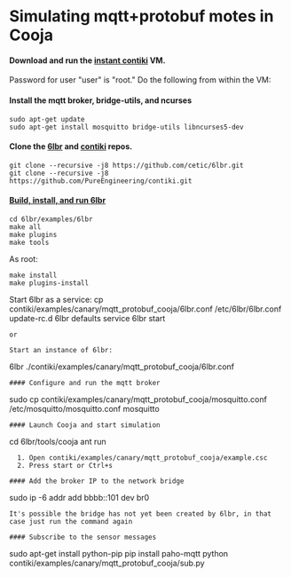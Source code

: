 # Simulating mqtt+protobuf motes in Cooja
#### Download and run the [instant contiki](http://www.contiki-os.org/start.html#install-instant-contiki) VM.
Password for user "user" is "root."
Do the following from within the VM:
#### Install the mqtt broker, bridge-utils, and ncurses
```
sudo apt-get update
sudo apt-get install mosquitto bridge-utils libncurses5-dev
```
#### Clone the [6lbr](https://github.com/cetic/6lbr) and [contiki](https://github.com/PureEngineering/contiki) repos.
```
git clone --recursive -j8 https://github.com/cetic/6lbr.git
git clone --recursive -j8 https://github.com/PureEngineering/contiki.git
```
#### [Build, install, and run 6lbr](https://github.com/cetic/6lbr/wiki/Other-Linux-Software-Configuration)
```
cd 6lbr/examples/6lbr
make all
make plugins
make tools
```
As root:
```
make install
make plugins-install
```
Start 6lbr as a service:
cp contiki/examples/canary/mqtt_protobuf_cooja/6lbr.conf /etc/6lbr/6lbr.conf
update-rc.d 6lbr defaults
service 6lbr start
```
or

Start an instance of 6lbr:
```
6lbr ./contiki/examples/canary/mqtt_protobuf_cooja/6lbr.conf
```
#### Configure and run the mqtt broker
```
sudo cp contiki/examples/canary/mqtt_protobuf_cooja/mosquitto.conf /etc/mosquitto/mosquitto.conf
mosquitto
```
#### Launch Cooja and start simulation
```
cd 6lbr/tools/cooja
ant run
```
  1. Open contiki/examples/canary/mqtt_protobuf_cooja/example.csc
  2. Press start or Ctrl+s

#### Add the broker IP to the network bridge
```
sudo ip -6 addr add bbbb::101 dev br0
```
It's possible the bridge has not yet been created by 6lbr, in that case just run the command again

#### Subscribe to the sensor messages
```
sudo apt-get install python-pip
pip install paho-mqtt
python contiki/examples/canary/mqtt_protobuf_cooja/sub.py
```

